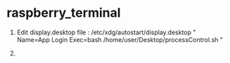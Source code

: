 # raspberry_terminal

1. Edit display.desktop file :
    /etc/xdg/autostart/display.desktop
    "
    Name=App Login
    Exec=bash /home/user/Desktop/processControl.sh
    "

2. 